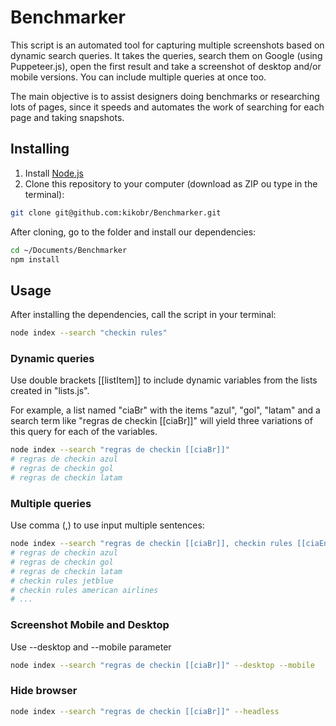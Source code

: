 # Benchmarker
This script is an automated tool for capturing multiple screenshots based on dynamic search queries. It takes the queries, search them on Google (using Puppeteer.js), open the first result and take a screenshot of desktop and/or mobile versions. You can include multiple queries at once too.

The main objective is to assist designers doing benchmarks or researching lots of pages, since it speeds and automates the work of searching for each page and taking snapshots.

## Installing
1. Install [Node.js](https://nodejs.org/en/download/)
2. Clone this repository to your computer (download as ZIP ou type in the terminal):
```bash
git clone git@github.com:kikobr/Benchmarker.git
```
After cloning, go to the folder and install our dependencies:
```bash
cd ~/Documents/Benchmarker
npm install
```

## Usage
After installing the dependencies, call the script in your terminal:
```bash
node index --search "checkin rules"
```

### Dynamic queries
Use double brackets [[listItem]] to include dynamic variables from the lists created in "lists.js".

For example, a list named "ciaBr" with the items "azul", "gol", "latam" and a search term like "regras de checkin [[ciaBr]]" will yield three variations of this query for each of the variables.
```bash
node index --search "regras de checkin [[ciaBr]]"
# regras de checkin azul
# regras de checkin gol
# regras de checkin latam
```

### Multiple queries
Use comma (,) to use input multiple sentences:
```bash
node index --search "regras de checkin [[ciaBr]], checkin rules [[ciaEn]]"
# regras de checkin azul
# regras de checkin gol
# regras de checkin latam
# checkin rules jetblue
# checkin rules american airlines
# ...
```

### Screenshot Mobile and Desktop
Use --desktop and --mobile parameter
```bash
node index --search "regras de checkin [[ciaBr]]" --desktop --mobile
```

### Hide browser
```bash
node index --search "regras de checkin [[ciaBr]]" --headless
```

